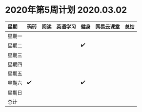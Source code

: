 # 2020年第5周计划 2020.03.02

 星期|码砖|阅读|英语学习|健身|网易云课堂|总结
:-----------|:------------|:--------|:---------|:---------|:---------|:---------
星期一| | | | | | |
星期二| | | |✔️| | |
星期三| | | | | | |
星期四| | | | | | |
星期五| | | | | | |
星期六|✔️| | |✔️| | |
星期日| | | | | | |
总计| | | | | | |
